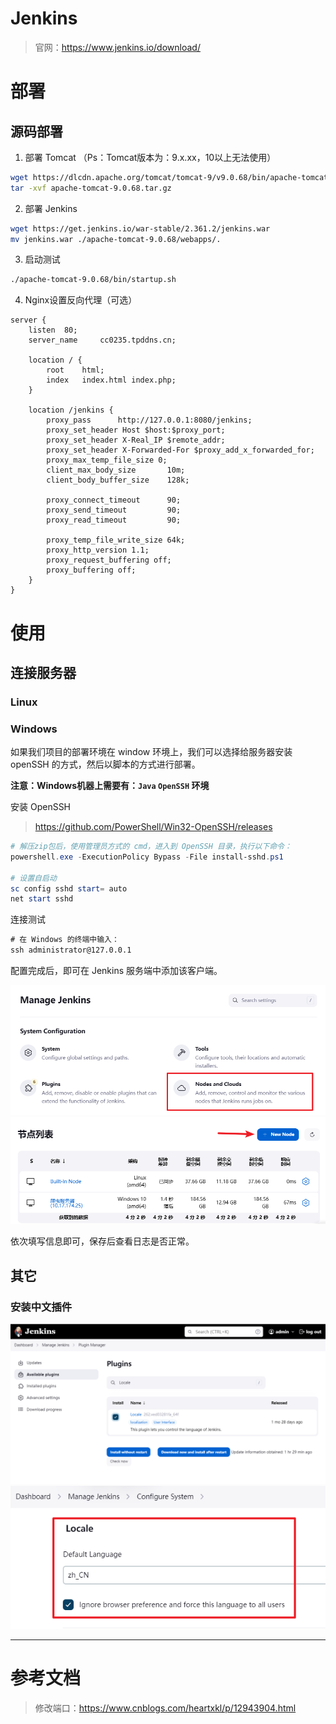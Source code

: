 # Jenkins

> 官网：https://www.jenkins.io/download/

# 部署

## 源码部署

1. 部署 Tomcat
（Ps：Tomcat版本为：9.x.xx，10以上无法使用）

```sh
wget https://dlcdn.apache.org/tomcat/tomcat-9/v9.0.68/bin/apache-tomcat-9.0.68.tar.gz
tar -xvf apache-tomcat-9.0.68.tar.gz
```

2. 部署 Jenkins

```sh
wget https://get.jenkins.io/war-stable/2.361.2/jenkins.war
mv jenkins.war ./apache-tomcat-9.0.68/webapps/.
```

3. 启动测试

```sh
./apache-tomcat-9.0.68/bin/startup.sh
```

4. Nginx设置反向代理（可选）

```nginx
server {
	listen  80;
	server_name     cc0235.tpddns.cn;

	location / {
		root    html;
		index   index.html index.php;
	}

	location /jenkins {
		proxy_pass      http://127.0.0.1:8080/jenkins;
		proxy_set_header Host $host:$proxy_port;
		proxy_set_header X-Real_IP $remote_addr;
		proxy_set_header X-Forwarded-For $proxy_add_x_forwarded_for;
		proxy_max_temp_file_size 0;
		client_max_body_size       10m;
		client_body_buffer_size    128k;

		proxy_connect_timeout      90;
		proxy_send_timeout         90;
		proxy_read_timeout         90;

		proxy_temp_file_write_size 64k;
		proxy_http_version 1.1;
		proxy_request_buffering off;
		proxy_buffering off;
	}
}
```


# 使用
## 连接服务器
### Linux
### Windows
如果我们项目的部署环境在 window 环境上，我们可以选择给服务器安装 openSSH 的方式，然后以脚本的方式进行部署。

**注意：Windows机器上需要有：`Java` `OpenSSH` 环境**

安装 OpenSSH
> https://github.com/PowerShell/Win32-OpenSSH/releases

```powershell
# 解压zip包后，使用管理员方式的 cmd，进入到 OpenSSH 目录，执行以下命令：
powershell.exe -ExecutionPolicy Bypass -File install-sshd.ps1

# 设置自启动
sc config sshd start= auto
net start sshd
```

连接测试

```cmd
# 在 Windows 的终端中输入：
ssh administrator@127.0.0.1
```

配置完成后，即可在 Jenkins 服务端中添加该客户端。

![](https://github.com/danielchan-25/Mind-Palace/blob/main/Services/Automation/img/Jenkins-1.png)
![](https://github.com/danielchan-25/Mind-Palace/blob/main/Services/Automation/img/Jenkins-2.png)

依次填写信息即可，保存后查看日志是否正常。


## 其它
### 安装中文插件

![](https://github.com/danielchan-25/Mind-Palace/blob/main/Services/Automation/img/Jenkins-3.png)
![](https://github.com/danielchan-25/Mind-Palace/blob/main/Services/Automation/img/Jenkins-4.png)


---
# 参考文档
> 修改端口：https://www.cnblogs.com/heartxkl/p/12943904.html
